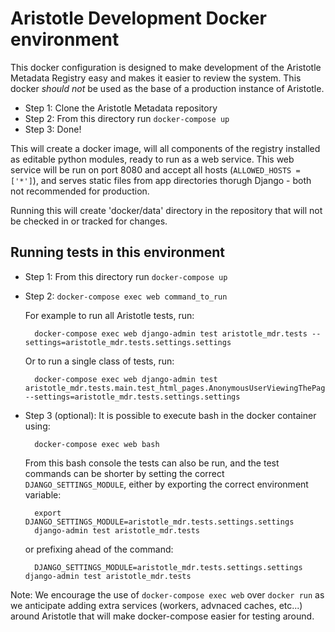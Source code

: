 # Aristotle Development Docker environment

This docker configuration is designed to make development of the Aristotle Metadata Registry
easy and makes it easier to review the system. This docker *should not* be used as the base of
a production instance of Aristotle.

* Step 1: Clone the Aristotle Metadata repository
* Step 2: From this directory run `docker-compose up`
* Step 3: Done!

This will create a docker image, will all components of the registry installed as editable
python modules, ready to run as a web service.
This web service will be run on port 8080 and accept all hosts (`ALLOWED_HOSTS = ['*']`),
and serves static files from app directories thorugh Django - both not recommended for
production.

Running this will create 'docker/data' directory in the repository that will not be checked
in or tracked for changes.

## Running tests in this environment

* Step 1: From this directory run `docker-compose up`
* Step 2: `docker-compose exec web command_to_run`

  For example to run all Aristotle tests, run:

        docker-compose exec web django-admin test aristotle_mdr.tests --settings=aristotle_mdr.tests.settings.settings

  Or to run a single class of tests, run:

        docker-compose exec web django-admin test aristotle_mdr.tests.main.test_html_pages.AnonymousUserViewingThePages --settings=aristotle_mdr.tests.settings.settings

* Step 3 (optional): It is possible to execute bash in the docker container using:
  
        docker-compose exec web bash

    From this bash console the tests can also be run, and the test commands can be
    shorter by setting the correct `DJANGO_SETTINGS_MODULE`, either by exporting the
    correct environment variable:
    
        export DJANGO_SETTINGS_MODULE=aristotle_mdr.tests.settings.settings
        django-admin test aristotle_mdr.tests
    
    or prefixing ahead of the command:
  
        DJANGO_SETTINGS_MODULE=aristotle_mdr.tests.settings.settings django-admin test aristotle_mdr.tests
  

Note: We encourage the use of `docker-compose exec web` over `docker run` as we anticipate
adding extra services (workers, advnaced caches, etc...) around Aristotle that will make 
docker-compose easier for testing around.
